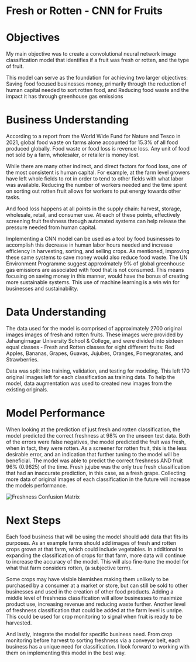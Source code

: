 # Fresh or Rotten - CNN for Fruits

# Objectives

My main objective was to create a convolutional neural network image classification model that identifies if a fruit was fresh or rotten, and the type of fruit.

This model can serve as the foundation for achieving two larger objectives:
Saving food focused businesses money, primarily through the reduction of human capital needed to sort rotten food, and
Reducing food waste and the impact it has through greenhouse gas emissions

# Business Understanding


According to a report from the World Wide Fund for Nature and Tesco in 2021, global food waste on farms alone accounted for 15.3% of all food produced globally. Food waste or food loss is revenue loss. Any unit of food not sold by a farm, wholesaler, or retailer is money lost.

While there are many other indirect, and direct factors for food loss, one of the most consistent is human capital. For example, at the farm level growers have left whole fields to rot in order to tend to other fields with what labor was available. Reducing the number of workers needed and the time spent on sorting out rotten fruit allows for workers to put energy towards other tasks.

And food loss happens at all points in the supply chain: harvest, storage, wholesale, retail, and consumer use. At each of these points, effectively screening fruit freshness through automated systems can help release the pressure needed from human capital.

Implementing a CNN model can be used as a tool by food businesses to accomplish this decrease in human labor hours needed and increase efficiency in harvesting, sorting, and selling crops. As mentioned, improving these same systems to save money would also reduce food waste. The UN Environment Programme suggest approximately 9% of global greenhouse gas emissions are associated with food that is not consumed. This means focusing on saving money in this manner, would have the bonus of creating more sustainable systems. This use of machine learning is a win win for businesses and sustainability.

# Data Understanding

The data used for the model is comprised of approximately 2700 original images images of fresh and rotten fruits. These images were provided by Jahangirnagar University School & College, and were divided into sixteen equal classes - Fresh and Rotten classes for eight different fruits: Red Apples, Bananas, Grapes, Guavas, Jujubes, Oranges, Pomegranates, and Strawberries.

Data was split into training, validation, and testing for modeling. This left 170 original images left for each classification as training data. To help the model, data augmentation was used to created new images from the existing originals.

# Model Performance

When looking at the prediction of just fresh and rotten classification, the model predicted the correct freshness at 98% on the unseen test data. Both of the errors were false negatives, the model predicted the fruit was fresh, when in fact, they were rotten. As a screener for rotten fruit, this is the less desirable error, and an indication that further tuning to the model will be beneficial. The model was able to predict the correct freshness AND fruit 96% (0.9625) of the time. Fresh jujube was the only true fresh classification that had an inaccurate prediction, in this case, as a fresh grape. Collecting more data of original images of each classification in the future will increase the models performance.

![Freshness Confusion Matrix](con_mat.png "Freshness Confusion Matrix")

# Next Steps

Each food business that will be using the model should add data that fits its purposes. As an example farms should add images of fresh and rotten crops grown at that farm, which could include vegetables. In additional to expanding the classification of crops for that farm, more data will continue to increase the accuracy of the model. This will also fine-tune the model for what that farm considers rotten, (a subjective term).


Some crops may have visible blemishes making them unlikely to be purchased by a consumer at a market or store, but can still be sold to other businesses and used in the creation of other food products. Adding a middle level of freshness classification will allow businesses to maximize product use, increasing revenue and reducing waste further. Another level of freshness classification that could be added at the farm level is unripe. This could be used for crop monitoring to signal when fruit is ready to be harvested.

And lastly, integrate the model for specific business need. From crop monitoring before harvest to sorting freshness via a conveyor belt, each business has a unique need for classification. I look forward to working with them on implementing this model in the best way.

